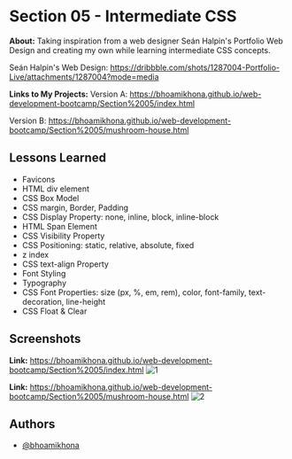 # Section 05 - Intermediate CSS

**About:** Taking inspiration from a web designer Seán Halpin's Portfolio Web Design and creating my own while learning intermediate CSS concepts.

Seán Halpin's Web Design: https://dribbble.com/shots/1287004-Portfolio-Live/attachments/1287004?mode=media

**Links to My Projects:**
Version A: https://bhoamikhona.github.io/web-development-bootcamp/Section%2005/index.html

Version B: https://bhoamikhona.github.io/web-development-bootcamp/Section%2005/mushroom-house.html
## Lessons Learned

- Favicons
- HTML div element
- CSS Box Model
- CSS margin, Border, Padding
- CSS Display Property: none, inline, block, inline-block
- HTML Span Element
- CSS Visibility Property
- CSS Positioning: static, relative, absolute, fixed
- z index
- CSS text-align Property
- Font Styling
- Typography
- CSS Font Properties: size (px, %, em, rem), color, font-family, text-decoration, line-height 
- CSS Float & Clear

## Screenshots

**Link:** https://bhoamikhona.github.io/web-development-bootcamp/Section%2005/index.html
![1](https://user-images.githubusercontent.com/50435319/201473073-6a40da21-38e2-4184-bff9-f20ae09cdf71.PNG)

**Link:** https://bhoamikhona.github.io/web-development-bootcamp/Section%2005/mushroom-house.html
![2](https://user-images.githubusercontent.com/50435319/201473078-12a8da3d-d332-47a4-991c-6e3525b73a6f.PNG)

## Authors

- [@bhoamikhona](https://github.com/bhoamikhona)
